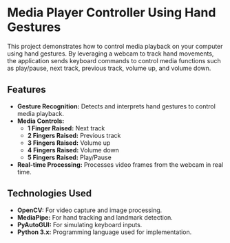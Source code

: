 # Media Player Controller Using Hand Gestures

This project demonstrates how to control media playback on your computer using hand gestures. By leveraging a webcam to track hand movements, the application sends keyboard commands to control media functions such as play/pause, next track, previous track, volume up, and volume down.

## Features

- **Gesture Recognition:** Detects and interprets hand gestures to control media playback.
- **Media Controls:**
  - **1 Finger Raised:** Next track
  - **2 Fingers Raised:** Previous track
  - **3 Fingers Raised:** Volume up
  - **4 Fingers Raised:** Volume down
  - **5 Fingers Raised:** Play/Pause
- **Real-time Processing:** Processes video frames from the webcam in real time.

## Technologies Used

- **OpenCV:** For video capture and image processing.
- **MediaPipe:** For hand tracking and landmark detection.
- **PyAutoGUI:** For simulating keyboard inputs.
- **Python 3.x:** Programming language used for implementation.
